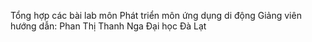 Tổng hợp các bài lab môn Phát triển môn ứng dụng di động 
Giảng viên hướng dẫn: Phan Thị Thanh Nga
Đại học Đà Lạt
